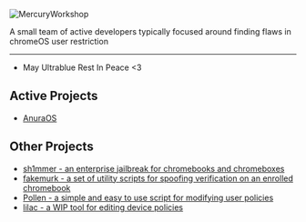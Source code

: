 ![MercuryWorkshop](https://github.com/MercuryWorkshop/.github/assets/89202835/98bf3013-3fdc-4de9-a9b2-d5ce54ad1a29)

A small team of active developers typically focused around finding flaws in chromeOS user restriction

<hr>

- May Ultrablue Rest In Peace <3
  
## Active Projects
- [AnuraOS](https://github.com/MercuryWorkshop/anuraos)

## Other Projects
- [sh1mmer - an enterprise jailbreak for chromebooks and chromeboxes](https://github.com/MercuryWorkshop/sh1mmer)
- [fakemurk - a set of utility scripts for spoofing verification on an enrolled chromebook](https://github.com/MercuryWorkshop/fakemurk/)
- [Pollen - a simple and easy to use script for modifying user policies](https://github.com/MercuryWorkshop/Pollen)
- [lilac - a WIP tool for editing device policies](https://github.com/MercuryWorkshop/lilac)


